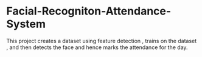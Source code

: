# Facial-Recogniton-Attendance-System
This project creates a dataset using feature detection , trains on the dataset , and then detects the face and hence marks the attendance for the day.
